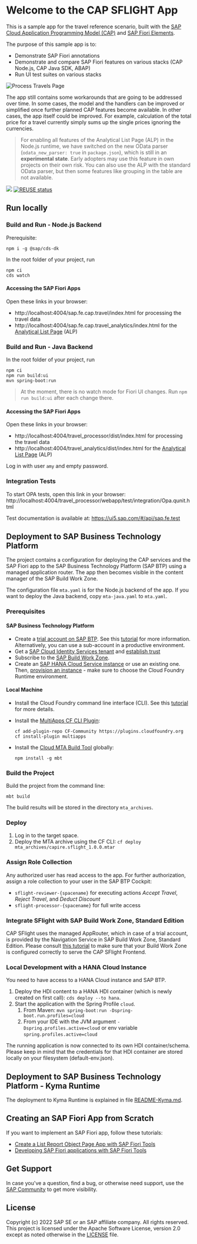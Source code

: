 

# Welcome to the CAP SFLIGHT App

This is a sample app for the travel reference scenario, built with the [SAP Cloud Application Programming Model (CAP)](https://cap.cloud.sap) and [SAP Fiori Elements](https://experience.sap.com/fiori-design-web/smart-templates).

The purpose of this sample app is to:
* Demonstrate SAP Fiori annotations
* Demonstrate and compare SAP Fiori features on various stacks (CAP Node.js, CAP Java SDK, ABAP)
* Run UI test suites on various stacks

![Process Travels Page](.github/assets/img.png)

The app still contains some workarounds that are going to be addressed over time.
In some cases, the model and the handlers can be improved or simplified once further planned CAP features become available.
In other cases, the app itself could be improved. For example, calculation of the total price for a travel
currently simply sums up the single prices ignoring the currencies.

> For enabling all features of the Analytical List Page (ALP) in the Node.js runtime, we have switched on the new OData parser
(`odata_new_parser: true` in `package.json`), which is still in an **experimental state**.
Early adopters may use this feature in own projects on their own risk.
You can also use the ALP with the standard OData parser, but then some features like grouping in the table are not available.

![](https://github.com/SAP-samples/cap-sflight/workflows/CI/badge.svg)
[![REUSE status](https://api.reuse.software/badge/github.com/SAP-samples/cap-sflight)](https://api.reuse.software/info/github.com/SAP-samples/cap-sflight)


## Run locally

### Build and Run - Node.js Backend

Prerequisite:
```
npm i -g @sap/cds-dk
```

In the root folder of your project, run
```
npm ci
cds watch
```

#### Accessing the SAP Fiori Apps

Open these links in your browser:
* http://localhost:4004/sap.fe.cap.travel/index.html for processing the travel data
* http://localhost:4004/sap.fe.cap.travel_analytics/index.html for the [Analytical List Page](https://ui5.sap.com/#/topic/3d33684b08ca4490b26a844b6ce19b83) (ALP)


### Build and Run - Java Backend

In the root folder of your project, run
```
npm ci
npm run build:ui
mvn spring-boot:run
```

> At the moment, there is no watch mode for Fiori UI changes.  Run `npm run build:ui` after each change there.

#### Accessing the SAP Fiori Apps

Open these links in your browser:
* http://localhost:4004/travel_processor/dist/index.html for processing the travel data
* http://localhost:4004/travel_analytics/dist/index.html for the [Analytical List Page](https://ui5.sap.com/#/topic/3d33684b08ca4490b26a844b6ce19b83) (ALP)

Log in with user `amy` and empty password.

### Integration Tests

To start OPA tests, open this link in your browser:
http://localhost:4004/travel_processor/webapp/test/integration/Opa.qunit.html

Test documentation is available at:
https://ui5.sap.com/#/api/sap.fe.test

## Deployment to SAP Business Technology Platform

The project contains a configuration for deploying the CAP services and the SAP Fiori app to the SAP Business Technology Platform (SAP BTP) using a managed application router. The app then becomes visible in the content manager of the SAP Build Work Zone.

The configuration file `mta.yaml` is for the Node.js backend of the app. If you want to deploy the Java backend, copy `mta-java.yaml` to `mta.yaml`.

### Prerequisites
#### SAP Business Technology Platform

- Create a [trial account on SAP BTP](https://www.sap.com/products/business-technology-platform/trial.html). See this [tutorial](https://developers.sap.com/tutorials/hcp-create-trial-account.html) for more information. Alternatively, you can use a sub-account in a productive environment.
- Get a [SAP Cloud Identity Services tenant](https://help.sap.com/docs/cloud-identity-services/cloud-identity-services/get-your-tenant?version=Cloud#get-trial-tenant) and [establish trust](https://help.sap.com/docs/btp/sap-business-technology-platform/establish-trust-and-federation-between-uaa-and-identity-authentication?version=Cloud)
- Subscribe to the [SAP Build Work Zone](https://developers.sap.com/tutorials/cp-portal-cloud-foundry-getting-started.html).
- Create an [SAP HANA Cloud Service instance](https://developers.sap.com/tutorials/hana-cloud-mission-trial-2.html) or use an existing one. Then, [provision an instance](https://developers.sap.com/tutorials/hana-cloud-mission-trial-3.html) - make sure to choose the Cloud Foundry Runtime environment.

#### Local Machine

- Install the Cloud Foundry command line interface (CLI). See this [tutorial](https://developers.sap.com/tutorials/cp-cf-download-cli.html) for more details.
- Install the [MultiApps CF CLI Plugin](https://github.com/cloudfoundry-incubator/multiapps-cli-plugin):

  ```shell
  cf add-plugin-repo CF-Community https://plugins.cloudfoundry.org
  cf install-plugin multiapps
  ```

- Install the [Cloud MTA Build Tool](https://github.com/SAP/cloud-mta-build-tool) globally:

  ```shell
  npm install -g mbt
   ```

### Build the Project

Build the project from the command line:

```shell
mbt build
```

The build results will be stored in the directory `mta_archives`.

### Deploy

1. Log in to the target space.
2. Deploy the MTA archive using the CF CLI: `cf deploy mta_archives/capire.sflight_1.0.0.mtar`

### Assign Role Collection

Any authorized user has read access to the app. For further authorization, assign a role collection to your user in the SAP BTP Cockpit:
* `sflight-reviewer-{spacename}` for executing actions *Accept Travel*, *Reject Travel*, and *Deduct Discount*
* `sflight-processor-{spacename}` for full write access

### Integrate SFlight with SAP Build Work Zone, Standard Edition

CAP SFlight uses the managed AppRouter, which in case of a trial account, is provided by the Navigation Service in SAP Build Work Zone, Standard Edition. Please consult [this tutorial](https://developers.sap.com/tutorials/integrate-with-work-zone.html) to make sure that your Build Work Zone is configured correctly to serve the CAP SFlight Frontend.

### Local Development with a HANA Cloud Instance

You need to have access to a HANA Cloud instance and SAP BTP.

1. Deploy the HDI content to a HANA HDI container (which is newly created on first call): `cds deploy --to hana`.
2. Start the application with the Spring Profile `cloud`.
   1. From Maven: `mvn spring-boot:run -Dspring-boot.run.profiles=cloud`
   2. From your IDE with the JVM argument `-Dspring.profiles.active=cloud` or env variable `spring.profiles.active=cloud`

The running application is now connected to its own HDI container/schema. Please keep in mind that the credentials for
that HDI container are stored locally on your filesystem (default-env.json).

## Deployment to SAP Business Technology Platform - Kyma Runtime

The deployment to Kyma Runtime is explained in file [README-Kyma.md](./README-Kyma.md).

## Creating an SAP Fiori App from Scratch

If you want to implement an SAP Fiori app, follow these tutorials:

* [Create a List Report Object Page App with SAP Fiori Tools](https://developers.sap.com/group.fiori-tools-lrop.html)
* [Developing SAP Fiori applications with SAP Fiori Tools](https://help.sap.com/viewer/17d50220bcd848aa854c9c182d65b699/Latest/en-US)

## Get Support

In case you've a question, find a bug, or otherwise need support, use the [SAP Community](https://answers.sap.com/tags/9f13aee1-834c-4105-8e43-ee442775e5ce) to get more visibility.

## License

Copyright (c) 2022 SAP SE or an SAP affiliate company. All rights reserved. This project is licensed under the Apache Software License, version 2.0 except as noted otherwise in the [LICENSE](LICENSES/Apache-2.0.txt) file.
